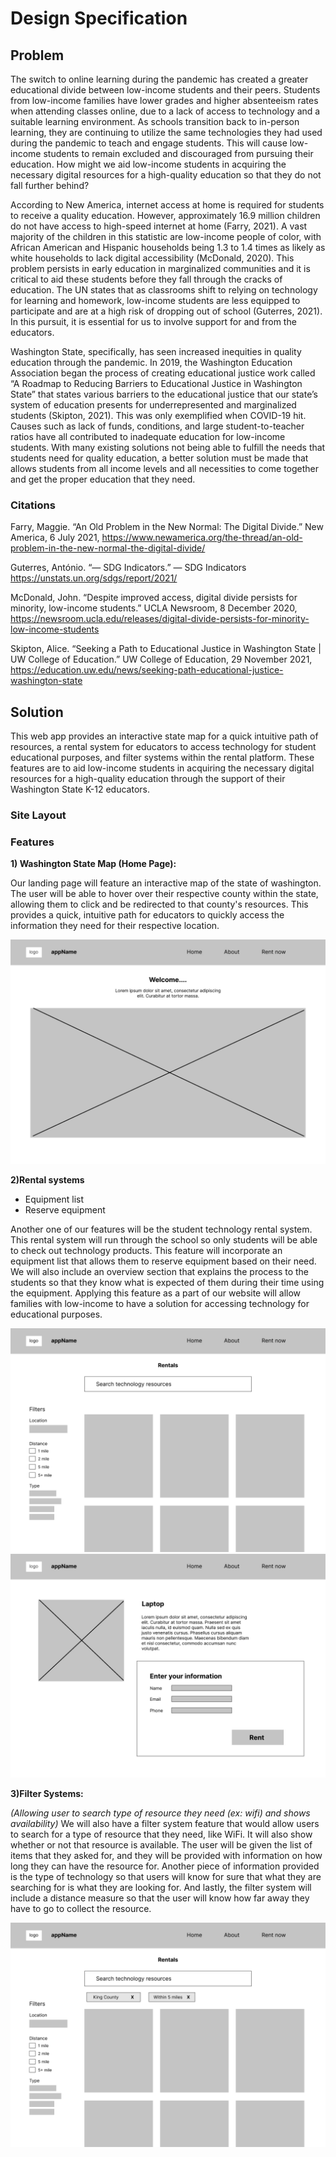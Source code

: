  # Design Specification

 ## Problem 

The switch to online learning during the pandemic has created a greater educational divide between low-income students and their peers. Students from low-income families have lower grades and higher absenteeism rates when attending classes online, due to a lack of access to technology and a suitable learning environment. As schools transition back to in-person learning, they are continuing to utilize the same technologies they had used during the pandemic to teach and engage students. This will cause low-income students to remain excluded and discouraged from pursuing their education. How might we aid low-income students in acquiring the necessary digital resources for a high-quality education so that they do not fall further behind?

According to New America, internet access at home is required for students to receive a quality education. However, approximately 16.9 million children do not have access to high-speed internet at home (Farry, 2021). A vast majority of the children in this statistic are low-income people of color, with African American and Hispanic households being 1.3 to 1.4 times as likely as white households to lack digital accessibility (McDonald, 2020). This problem persists in early education in marginalized communities and it is critical to aid these students before they fall through the cracks of education. The UN states that as classrooms shift to relying on technology for learning and homework, low-income students are less equipped to participate and are at a high risk of dropping out of school (Guterres,  2021). In this pursuit, it is essential for us to involve support for and from the educators. 

Washington State, specifically, has seen increased inequities in quality education through the pandemic. In 2019, the Washington Education Association began the process of creating educational justice work called “A Roadmap to Reducing Barriers to Educational Justice in Washington State” that states various barriers to the educational justice that our state’s system of education presents for underrepresented and marginalized students (Skipton, 2021). This was only exemplified when COVID-19 hit. Causes such as lack of funds, conditions, and large student-to-teacher ratios have all contributed to inadequate education for low-income students. With many existing solutions not being able to fulfill the needs that students need for quality education, a better solution must be made that allows students from all income levels and all necessities to come together and get the proper education that they need.


 ### Citations
Farry, Maggie. “An Old Problem in the New Normal: The Digital Divide.” New America, 6 July 2021, 	https://www.newamerica.org/the-thread/an-old-problem-in-the-new-normal-the-digital-divide/

Guterres, António. “— SDG Indicators.” — SDG Indicators https://unstats.un.org/sdgs/report/2021/

McDonald, John. “Despite improved access, digital divide persists for minority, low-income students.”  UCLA Newsroom, 8 December 2020, https://newsroom.ucla.edu/releases/digital-divide-persists-for-minority-low-income-students

Skipton, Alice. “Seeking a Path to Educational Justice in Washington State | UW College of Education.” UW College of Education, 29 November 2021, https://education.uw.edu/news/seeking-path-educational-justice-washington-state

 

 ## Solution
 
 This web app provides an interactive state map for a quick intuitive path of resources, a rental system for educators to access technology for student educational purposes, and filter systems within the rental platform. These features are to aid low-income students in acquiring the necessary digital resources for a high-quality education through the support of their Washington State  K-12 educators.

  ### Site Layout

### Features

**1) Washington State Map (Home Page):**

Our landing page will feature an interactive map of the state of washington. The user will be able to hover over their respective county within the state, allowing them to click and be redirected to that county's resources. This provides a quick, intuitive path for educators to quickly access the information they need for their respective location. 

<img src="diagrams/Home.jpg">


**2)Rental systems**

- Equipment list
- Reserve equipment

Another one of our features will be the student technology rental system. This rental system will run through the school so only students will be able to check out technology products. This feature will incorporate an equipment list that allows them to reserve equipment based on their need. We will also include an overview section that explains the process to the students so that they know what is expected of them during their time using the equipment. Applying this feature as a part of our website will allow families with low-income to have a solution for accessing technology for educational purposes.

<img src="diagrams/Rentals.jpg">
<img src="diagrams/Rental selected.jpg">

**3)Filter Systems:**

_(Allowing user to search type of resource they need (ex: wifi) and shows availability)_ 
We will also have a filter system feature that would allow users to search for a type of resource that they need, like WiFi. It will also show whether or not that resource is available. The user will be given the list of items that they asked for, and they will be provided with information on how long they can have the resource for. Another piece of information provided is the type of technology so that users will know for sure that what they are searching for is what they are looking for. And lastly, the filter system will include a distance measure so that the user will know how far away they have to go to collect the resource.


<img src="diagrams/Rentals (filters applied).jpg">






